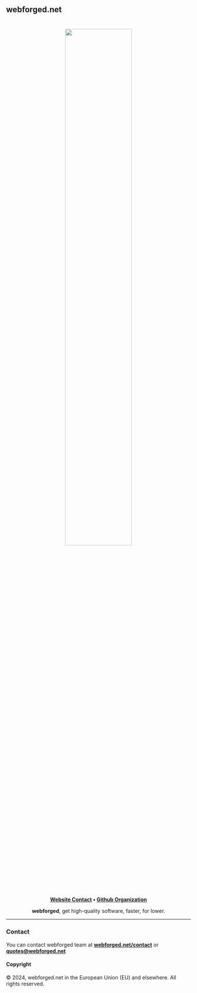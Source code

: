 ## webforged.net

<h1 align="center">
    <a href="https://github.com/webforged" target="_blank">
        <img height="60%" width="60%" src="https://github.com/webforged/branding/"><br>
    </a>
</h1>

<p align="center">
    <b><a href="http://webforged.cc/contact">Website Contact</a> • <a href="https://github.com/webforged">Github Organization</a></b>
</p>

<p align="center">
   <b>webforged</b>, get high-quality software, faster, for lower.
</p>

---

### Contact

You can contact webforged team at <b><a href="http://webforged.cc/contact">webforged.net/contact</a></b> or <b><a href="maito:quotes@webforged.cc">quotes@webforged.net</a></b>

#### Copyright

© 2024, webforged.net in the European Union (EU) and elsewhere. All rights reserved.
